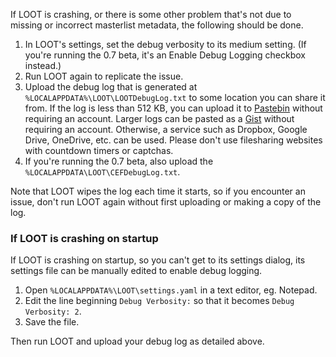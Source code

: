If LOOT is crashing, or there is some other problem that's not due to missing or incorrect masterlist metadata, the following should be done.

1. In LOOT's settings, set the debug verbosity to its medium setting. (If you're running the 0.7 beta, it's an Enable Debug Logging checkbox instead.)
2. Run LOOT again to replicate the issue.
3. Upload the debug log that is generated at `%LOCALAPPDATA%\LOOT\LOOTDebugLog.txt` to some location you can share it from. If the log is less than 512 KB, you can upload it to [Pastebin](http://pastebin.com/) without requiring an account. Larger logs can be pasted as a [Gist](https://gist.github.com/) without requiring an account. Otherwise, a service such as Dropbox, Google Drive, OneDrive, etc. can be used. Please don't use filesharing websites with countdown timers or captchas.
4. If you're running the 0.7 beta, also upload the `%LOCALAPPDATA\LOOT\CEFDebugLog.txt`.

Note that LOOT wipes the log each time it starts, so if you encounter an issue, don't run LOOT again without first uploading or making a copy of the log.

### If LOOT is crashing on startup

If LOOT is crashing on startup, so you can't get to its settings dialog, its settings file can be manually edited to enable debug logging.

1. Open `%LOCALAPPDATA%\LOOT\settings.yaml` in a text editor, eg. Notepad.
2. Edit the line beginning `Debug Verbosity:` so that it becomes `Debug Verbosity: 2`.
3. Save the file.

Then run LOOT and upload your debug log as detailed above.